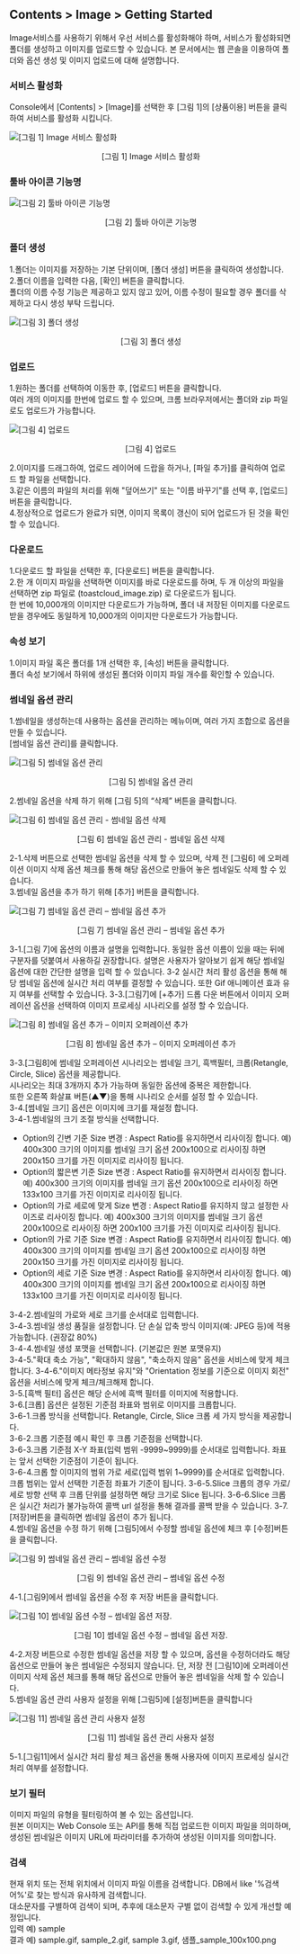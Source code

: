 ## Contents > Image > Getting Started

Image서비스를 사용하기 위해서 우선 서비스를 활성화해야 하며, 서비스가 활성화되면 폴더를 생성하고 이미지를 업로드할 수 있습니다. 본 문서에서는 웹 콘솔을 이용하여 폴더와 옵션 생성 및 이미지 업로드에 대해 설명합니다.

### 서비스 활성화

Console에서 [Contents] > [Image]를 선택한 후 [그림 1]의 [상품이용] 버튼을 클릭하여 서비스를 활성화 시킵니다.

![[그림 1] Image 서비스 활성화](http://static.toastoven.net/prod_img/img_08.png)
<center>[그림 1] Image 서비스 활성화</center>

### 툴바 아이콘 기능명

![[그림 2] 툴바 아이콘 기능명](http://static.toastoven.net/prod_img/img_23.png)
<center>[그림 2] 툴바 아이콘 기능명</center>

### 폴더 생성

1.폴더는 이미지를 저장하는 기본 단위이며, [폴더 생성] 버튼을 클릭하여 생성합니다.  
2.폴더 이름을 입력한 다음, [확인] 버튼을 클릭합니다.  
폴더의 이름 수정 기능은 제공하고 있지 않고 있어, 이름 수정이 필요할 경우 폴더를 삭제하고 다시 생성 부탁 드립니다.

![[그림 3] 폴더 생성](http://static.toastoven.net/prod_img/img_09_2.png)
<center>[그림 3] 폴더 생성</center>

### 업로드

1.원하는 폴더를 선택하여 이동한 후, [업로드] 버튼을 클릭합니다.  
여러 개의 이미지를 한번에 업로드 할 수 있으며, 크롬 브라우저에서는 폴더와 zip 파일로도 업로드가 가능합니다.

![[그림 4] 업로드](http://static.toastoven.net/prod_img/img_10.png)
<center>[그림 4] 업로드</center>

2.이미지를 드래그하여, 업로드 레이어에 드랍을 하거나, [파일 추가]를 클릭하여 업로드 할 파일을 선택합니다.  
3.같은 이름의 파일의 처리를 위해 "덮어쓰기" 또는 "이름 바꾸기"를 선택 후, [업로드] 버튼을 클릭합니다.  
4.정상적으로 업로드가 완료가 되면, 이미지 목록이 갱신이 되어 업로드가 된 것을 확인할 수 있습니다.  

### 다운로드

1.다운로드 할 파일을 선택한 후, [다운로드] 버튼을 클릭합니다.  
2.한 개 이미지 파일을 선택하면 이미지를 바로 다운로드를 하며, 두 개 이상의 파일을 선택하면 zip 파일로 (toastcloud_image.zip) 로 다운로드가 됩니다.   
한 번에 10,000개의 이미지만 다운로드가 가능하며, 폴더 내 저장된 이미지를 다운로드 받을 경우에도 동일하게 10,000개의 이미지만 다운로드가 가능합니다.

### 속성 보기

1.이미지 파일 혹은 폴더를 1개 선택한 후, [속성] 버튼을 클릭합니다.  
폴더 속성 보기에서 하위에 생성된 폴더와 이미지 파일 개수를 확인할 수 있습니다.

### 썸네일 옵션 관리

1.썸네일을 생성하는데 사용하는 옵션을 관리하는 메뉴이며, 여러 가지 조합으로 옵션을 만들 수 있습니다.   
[썸네일 옵션 관리]를 클릭합니다.

![[그림 5] 썸네일 옵션 관리](http://static.toastoven.net/prod_img/img_16.png)
<center>[그림 5] 썸네일 옵션 관리</center>

2.썸네일 옵션을 삭제 하기 위해 [그림 5]의 “삭제” 버튼을 클릭합니다.

![[그림 6] 썸네일 옵션 관리 - 썸네일 옵션 삭제](http://static.toastoven.net/prod_img/img_17.png)
<center>[그림 6] 썸네일 옵션 관리 - 썸네일 옵션 삭제</center>

2-1.삭제 버튼으로 선택한 썸네일 옵션을 삭제 할 수 있으며, 삭제 전 [그림6] 에 오퍼레이션 이미지 삭제 옵션 체크를 통해 해당 옵션으로 만들어 놓은 썸네일도 삭제 할 수 있습니다.  
3.썸네일 옵션을 추가 하기 위해 [추가] 버튼을 클릭합니다.

![[그림 7] 썸네일 옵션 관리 – 썸네일 옵션 추가](http://static.toastoven.net/prod_img/img_18_2.png)
<center>[그림 7] 썸네일 옵션 관리 – 썸네일 옵션 추가</center>

3-1.[그림 7]에 옵션의 이름과 설명을 입력합니다. 동일한 옵션 이름이 있을 때는 뒤에 구분자를 덧붙여서 사용하길 권장합니다. 설명은 사용자가 알아보기 쉽게 해당 썸네일 옵션에 대한 간단한 설명을 입력 할 수 있습니다. 
3-2 실시간 처리 활성 옵션을 통해 해당 썸네일 옵션에 실시간 처리 여부를 결정할 수 있습니다. 또한 Gif 애니메이션 효과 유지 여부를 선택할 수 있습니다.
3-3.[그림7]에 [+추가] 드롭 다운 버튼에서 이미지 오퍼레이션 옵션을 선택하여 이미지 프로세싱 시나리오를 설정 할 수 있습니다.

![[그림 8] 썸네일 옵션 추가 – 이미지 오퍼레이션 추가](http://static.toastoven.net/prod_img/img_19_2.png)
<center>[그림 8] 썸네일 옵션 추가 – 이미지 오퍼레이션 추가</center>

3-3.[그림8]에 썸네일 오퍼레이션 시나리오는 썸네일 크기, 흑백필터, 크롭(Retangle, Circle, Slice) 옵션을 제공합니다.  
시나리오는 최대 3개까지 추가 가능하며 동일한 옵션에 중복은 제한합니다.  
또한 오른쪽 화살표 버튼(▲▼)을 통해 시나리오 순서를 설정 할 수 있습니다.  
3-4.[썸네일 크기] 옵션은 이미지에 크기를 재설정 합니다.  
3-4-1.썸네일의 크기 조절 방식을 선택합니다.  

 - Option의 긴변 기준 Size 변경 : Aspect Ratio를 유지하면서 리사이징 합니다.
 예) 400x300 크기의 이미지를 썸네일 크기 옵션 200x100으로 리사이징 하면 200x150 크기를 가진 이미지로 리사이징 됩니다.
 - Option의 짧은변 기준 Size 변경 : Aspect Ratio를 유지하면서 리사이징 합니다.
 예) 400x300 크기의 이미지를 썸네일 크기 옵션 200x100으로 리사이징 하면 133x100 크기를 가진 이미지로 리사이징 됩니다.
 - Option의 가로 세로에 맞게 Size 변경 : Aspect Ratio를 유지하지 않고 설정한 사이즈로 리사이징 합니다.
 예) 400x300 크기의 이미지를 썸네일 크기 옵션 200x100으로 리사이징 하면 200x100 크기를 가진 이미지로 리사이징 됩니다.
 - Option의 가로 기준 Size 변경 : Aspect Ratio를 유지하면서 리사이징 합니다.
 예) 400x300 크기의 이미지를 썸네일 크기 옵션 200x100으로 리사이징 하면 200x150 크기를 가진 이미지로 리사이징 됩니다.
 - Option의 세로 기준 Size 변경 : Aspect Ratio를 유지하면서 리사이징 합니다.
 예) 400x300 크기의 이미지를 썸네일 크기 옵션 200x100으로 리사이징 하면 133x100 크기를 가진 이미지로 리사이징 됩니다.

3-4-2.썸네일의 가로와 세로 크기를 순서대로 입력합니다.  
3-4-3.썸네일 생성 품질을 설정합니다. 단 손실 압축 방식 이미지(예: JPEG 등)에 적용 가능합니다. (권장값 80%)  
3-4-4.썸네일 생성 포맷을 선택합니다. (기본값은 원본 포맷유지)  
3-4-5."확대 축소 가능", "확대하지 않음", "축소하지 않음" 옵션을 서비스에 맞게 체크 합니다.
3-4-6."이미지 메타정보 유지"와 "Orientation 정보를 기준으로 이미지 회전" 옵션을 서비스에 맞게 체크/체크해제 합니다.  
3-5.[흑백 필터] 옵션은 해당 순서에 흑백 필터를 이미지에 적용합니다.  
3-6.[크롭] 옵션은 설정된 기준점 좌표와 범위로 이미지를 크롭합니다.  
3-6-1.크롭 방식을 선택합니다. Retangle, Circle, Slice 크롭 세 가지 방식을 제공합니다.  
3-6-2.크롭 기준점 예시 확인 후 크롭 기준점을 선택합니다.  
3-6-3.크롭 기준점 X-Y 좌표(입력 범위 -9999~9999)를 순서대로 입력합니다. 좌표는 앞서 선택한 기준점이 기준이 됩니다.  
3-6-4.크롭 할 이미지의 범위 가로 세로(입력 범위 1~9999)를 순서대로 입력합니다. 크롭 범위는 앞서 선택한 기준점 좌표가 기준이 됩니다.
3-6-5.Slice 크롭의 경우 가로/세로 방향 선택 후 크롭 단위를 설정하면 해당 크기로 Slice 됩니다.
3-6-6.Slice 크롭은 실시간 처리가 불가능하여 콜백 url 설정을 통해 결과를 콜백 받을 수 있습니다.
3-7.[저장]버튼을 클릭하면 썸네일 옵션이 추가 됩니다.  
4.썸네일 옵션을 수정 하기 위해 [그림5]에서 수정할 썸네일 옵션에 체크 후 [수정]버튼을 클릭합니다.  

![[그림 9] 썸네일 옵션 관리 – 썸네일 옵션 수정](http://static.toastoven.net/prod_img/img_20_2.png)
<center>[그림 9] 썸네일 옵션 관리 – 썸네일 옵션 수정</center>

4-1.[그림9]에서 썸네일 옵션을 수정 후 저장 버튼을 클릭합니다.

![[그림 10] 썸네일 옵션 수정 – 썸네일 옵션 저장.](http://static.toastoven.net/prod_img/img_21.png)
<center>[그림 10] 썸네일 옵션 수정 – 썸네일 옵션 저장.</center>

4-2.저장 버튼으로 수정한 썸네일 옵션을 저장 할 수 있으며, 옵션을 수정하더라도 해당 옵션으로 만들어 놓은 썸네일은 수정되지 않습니다. 단, 저장 전 [그림10]에 오퍼레이션 이미지 삭제 옵션 체크를 통해 해당 옵션으로 만들어 놓은 썸네일을 삭제 할 수 있습니다.  
5.썸네일 옵션 관리 사용자 설정을 위해 [그림5]에 [설정]버튼을 클릭합니다

![[그림 11] 썸네일 옵션 관리 사용자 설정](http://static.toastoven.net/prod_img/img_22.png)
<center>[그림 11] 썸네일 옵션 관리 사용자 설정</center>

5-1.[그림11]에서 실시간 처리 활성 체크 옵션을 통해 사용자에 이미지 프로세싱 실시간 처리 여부를 설정합니다.  

### 보기 필터

이미지 파일의 유형을 필터링하여 볼 수 있는 옵션입니다.   
원본 이미지는 Web Console 또는 API를 통해 직접 업로드한 이미지 파일을 의미하며, 생성된 썸네일은 이미지 URL에 파라미터를 추가하여 생성된 이미지를 의미합니다.

### 검색

현재 위치 또는 전체 위치에서 이미지 파일 이름을 검색합니다. DB에서 like '%검색어%'로 찾는 방식과 유사하게 검색합니다.   
대소문자를 구별하여 검색이 되며, 추후에 대소문자 구별 없이 검색할 수 있게 개선할 예정입니다.  
입력 예) sample   
결과 예) sample.gif, sample_2.gif, sample 3.gif, 샘플_sample_100x100.png  
